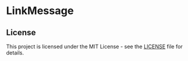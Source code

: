 # LinkMessage

## License
This project is licensed under the MIT License - see the [LICENSE](./LICENSE) file for details.